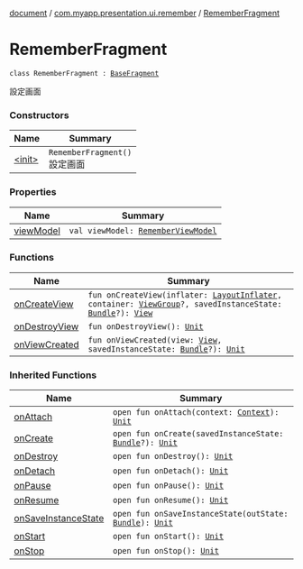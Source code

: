 [document](../../index.md) / [com.myapp.presentation.ui.remember](../index.md) / [RememberFragment](./index.md)

# RememberFragment

`class RememberFragment : `[`BaseFragment`](../../com.myapp.presentation.utils/-base-fragment/index.md)

設定画面

### Constructors

| Name | Summary |
|---|---|
| [&lt;init&gt;](-init-.md) | `RememberFragment()`<br>設定画面 |

### Properties

| Name | Summary |
|---|---|
| [viewModel](view-model.md) | `val viewModel: `[`RememberViewModel`](../-remember-view-model/index.md) |

### Functions

| Name | Summary |
|---|---|
| [onCreateView](on-create-view.md) | `fun onCreateView(inflater: `[`LayoutInflater`](https://developer.android.com/reference/android/view/LayoutInflater.html)`, container: `[`ViewGroup`](https://developer.android.com/reference/android/view/ViewGroup.html)`?, savedInstanceState: `[`Bundle`](https://developer.android.com/reference/android/os/Bundle.html)`?): `[`View`](https://developer.android.com/reference/android/view/View.html) |
| [onDestroyView](on-destroy-view.md) | `fun onDestroyView(): `[`Unit`](https://kotlinlang.org/api/latest/jvm/stdlib/kotlin/-unit/index.html) |
| [onViewCreated](on-view-created.md) | `fun onViewCreated(view: `[`View`](https://developer.android.com/reference/android/view/View.html)`, savedInstanceState: `[`Bundle`](https://developer.android.com/reference/android/os/Bundle.html)`?): `[`Unit`](https://kotlinlang.org/api/latest/jvm/stdlib/kotlin/-unit/index.html) |

### Inherited Functions

| Name | Summary |
|---|---|
| [onAttach](../../com.myapp.presentation.utils/-base-fragment/on-attach.md) | `open fun onAttach(context: `[`Context`](https://developer.android.com/reference/android/content/Context.html)`): `[`Unit`](https://kotlinlang.org/api/latest/jvm/stdlib/kotlin/-unit/index.html) |
| [onCreate](../../com.myapp.presentation.utils/-base-fragment/on-create.md) | `open fun onCreate(savedInstanceState: `[`Bundle`](https://developer.android.com/reference/android/os/Bundle.html)`?): `[`Unit`](https://kotlinlang.org/api/latest/jvm/stdlib/kotlin/-unit/index.html) |
| [onDestroy](../../com.myapp.presentation.utils/-base-fragment/on-destroy.md) | `open fun onDestroy(): `[`Unit`](https://kotlinlang.org/api/latest/jvm/stdlib/kotlin/-unit/index.html) |
| [onDetach](../../com.myapp.presentation.utils/-base-fragment/on-detach.md) | `open fun onDetach(): `[`Unit`](https://kotlinlang.org/api/latest/jvm/stdlib/kotlin/-unit/index.html) |
| [onPause](../../com.myapp.presentation.utils/-base-fragment/on-pause.md) | `open fun onPause(): `[`Unit`](https://kotlinlang.org/api/latest/jvm/stdlib/kotlin/-unit/index.html) |
| [onResume](../../com.myapp.presentation.utils/-base-fragment/on-resume.md) | `open fun onResume(): `[`Unit`](https://kotlinlang.org/api/latest/jvm/stdlib/kotlin/-unit/index.html) |
| [onSaveInstanceState](../../com.myapp.presentation.utils/-base-fragment/on-save-instance-state.md) | `open fun onSaveInstanceState(outState: `[`Bundle`](https://developer.android.com/reference/android/os/Bundle.html)`): `[`Unit`](https://kotlinlang.org/api/latest/jvm/stdlib/kotlin/-unit/index.html) |
| [onStart](../../com.myapp.presentation.utils/-base-fragment/on-start.md) | `open fun onStart(): `[`Unit`](https://kotlinlang.org/api/latest/jvm/stdlib/kotlin/-unit/index.html) |
| [onStop](../../com.myapp.presentation.utils/-base-fragment/on-stop.md) | `open fun onStop(): `[`Unit`](https://kotlinlang.org/api/latest/jvm/stdlib/kotlin/-unit/index.html) |
